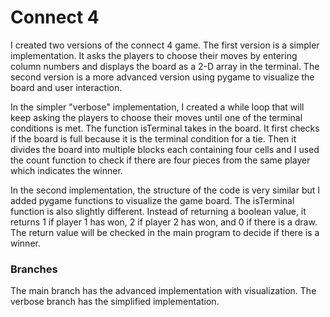 Connect 4 
=================

I created two versions of the connect 4 game. The first version is a simpler implementation. It asks the players to choose their moves by entering column numbers and displays the board as a 2-D array in the terminal. The second version is a more advanced version using pygame to visualize the board and user interaction.

In the simpler "verbose" implementation, I created a while loop that will keep asking the players to choose their moves until one of the terminal conditions is met. The function isTerminal takes in the board. It first checks if the board is full because it is the terminal condition for a tie. Then it divides the board into multiple blocks each containing four cells and I used the count function to check if there are four pieces from the same player which indicates the winner.

In the second implementation, the structure of the code is very similar but I added pygame functions to visualize the game board. The isTerminal function is also slightly different. Instead of returning a boolean value, it returns 1 if player 1 has won, 2 if player 2 has won, and 0 if there is a draw. The return value will be checked in the main program to decide if there is a winner.


### Branches
The main branch has the advanced implementation with visualization.
The verbose branch has the simplified implementation.
